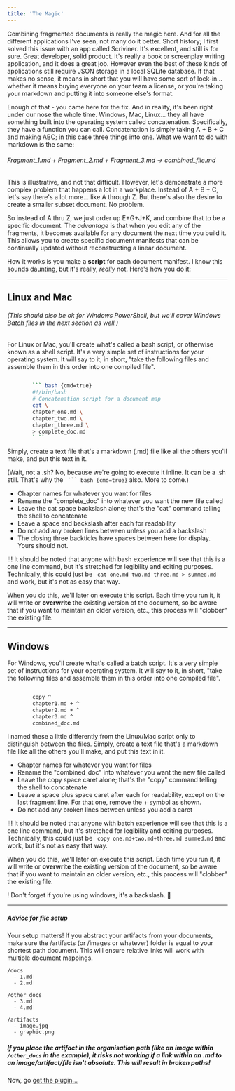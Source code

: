 ```yaml
---
title: 'The Magic'
---
```


Combining fragmented documents is really the magic here. And for all the different applications I've seen, not many do it better. Short history; I first solved this issue with an app called Scriviner. It's excellent, and still is for sure. Great developer, solid product. It's really a book or screenplay writing application, and it does a great job. However even the best of these kinds of applications still require JSON storage in a local SQLite database. If that makes no sense, it means in short that you will have some sort of lock-in... whether it means buying everyone on your team a license, or you're taking your markdown and putting it into someone else's format.

Enough of that - you came here for the fix. And in reality, it's been right under our nose the whole time. Windows, Mac, Linux... they all have something built into the operating system called concatenation. Specifically, they have a function you can call. Concatenation is simply taking A + B + C and making ABC; in this case three things into one. What we want to do with markdown is the same:

###### Fragment_1.md + Fragment_2.md + Fragment_3.md -> combined_file.md

This is illustrative, and not that difficult. However, let's demonstrate a more complex problem that happens a lot in a workplace. Instead of A + B + C, let's say there's a lot more... like A through Z. But there's also the desire to create a smaller subset document. No problem.

So instead of A thru Z, we just order up E+G+J+K, and combine that to be a specific document. The _advantage_ is that when you edit any of the fragments, it becomes available for any document the next time you build it. This allows you to create specific document manifests that can be continually updated without reconstructing a linear document.

How it works is you make a **script** for each document manifest. I know this sounds daunting, but it's really, _really_ not. Here's how you do it:

---

## Linux and Mac

###### (This should also be ok for Windows PowerShell, but we'll cover Windows Batch files in the next section as well.)

For Linux or Mac, you'll create what's called a bash script, or otherwise known as a shell script. It's a very simple set of instructions for your operating system. It will say to it, in short, "take the following files and assemble them in this order into one compiled file".

```sh

        ``` bash {cmd=true}
        #!/bin/bash
        # Concatenation script for a document map
        cat \
        chapter_one.md \
        chapter_two.md \
        chapter_three.md \
        > complete_doc.md
        ` ``

```

Simply, create a text file that's a markdown (.md) file like all the others you'll make, and put this text in it. 

(Wait, not a .sh? No, because we're going to execute it inline. It can be a .sh still. That's why the ` ``` bash {cmd=true}` also. More to come.)

- Chapter names for whatever you want for files
- Rename the "complete_doc" into whatever you want the new file called
- Leave the cat space backslash alone; that's the "cat" command telling the shell to concatenate
- Leave a space and backslash after each for readability
- Do not add any broken lines between unless you add a backslash
- The closing three backticks have spaces between here for display. Yours should not.

!!! It should be noted that anyone with bash experience will see that this is a one line command, but it's stretched for legibility and editing purposes. Technically, this could just be ` cat one.md two.md three.md > summed.md` and work, but it's not as easy that way.

When you do this, we'll later on execute this script. Each time you run it, it will write or **overwrite** the existing version of the document, so be aware that if you want to maintain an older version, etc., this process will "clobber" the existing file.

---

## Windows

For Windows, you'll create what's called a batch script. It's a very simple set of instructions for your operating system. It will say to it, in short, "take the following files and assemble them in this order into one compiled file".

```sh

		copy ^
        chapter1.md + ^
        chapter2.md + ^
        chapter3.md ^
        combined_doc.md


```

I named these a little differently from the Linux/Mac script only to distinguish between the files. Simply, create a text file that's a markdown file like all the others you'll make, and put this text in it.
- Chapter names for whatever you want for files
- Rename the "combined_doc" into whatever you want the new file called
- Leave the copy space caret alone; that's the "copy" command telling the shell to concatenate
- Leave a space plus space caret after each for readability, except on the last fragment line. For that one, remove the + symbol as shown.
- Do not add any broken lines between unless you add a caret

!!! It should be noted that anyone with batch experience will see that this is a one line command, but it's stretched for legibility and editing purposes. Technically, this could just be ` copy one.md+two.md+three.md summed.md` and work, but it's not as easy that way.

When you do this, we'll later on execute this script. Each time you run it, it will write or **overwrite** the existing version of the document, so be aware that if you want to maintain an older version, etc., this process will "clobber" the existing file.

! Don't forget if you're using windows, it's a backslash. 🙂 

---

##### Advice for file setup

Your setup matters! If you abstract your artifacts from your documents, make sure the /artifacts (or /images or whatever) folder is equal to your shortest path document. This will ensure relative links will work with multiple document mappings.

```
/docs
  - 1.md
  - 2.md

/other_docs
  - 3.md
  - 4.md

/artifacts
  - image.jpg
  - graphic.png
```

##### If you place the artifact in the organisation path (like an image within `/other_docs` in the example), it risks not working if a link within an .md to an image/artifact/file isn't absolute. This will result in broken paths!


Now, go [get the plugin...](../get-the-plugin)